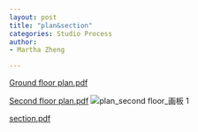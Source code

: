 ```yaml
---
layout: post
title: "plan&section"
categories: Studio Process
author:
- Martha Zheng

---
```


[Ground floor plan.pdf](https://github.com/yawenzh/YZmar/files/7260578/plan1.pdf)

[Second floor plan.pdf](https://github.com/yawenzh/YZmar/files/7260587/plan2.pdf)
![plan_second floor_画板 1](https://user-images.githubusercontent.com/90550813/135485505-e64a030d-0aa8-48ad-a41c-86dc6097aeb9.png)


[section.pdf](https://github.com/yawenzh/YZmar/files/7260592/section.pdf)


